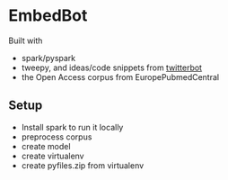# EmbedBot

Built with
* spark/pyspark
* tweepy, and ideas/code snippets from [twitterbot](https://github.com/thricedotted/twitterbot)
* the Open Access corpus from EuropePubmedCentral

## Setup

* Install spark to run it locally
* preprocess corpus
* create model
* create virtualenv
* create pyfiles.zip from virtualenv
